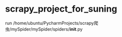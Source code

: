 # scrapy_project_for_suning
run /home/ubuntu/PycharmProjects/scrapy爬虫/mySpider/mySpider/spiders/__init__.py
